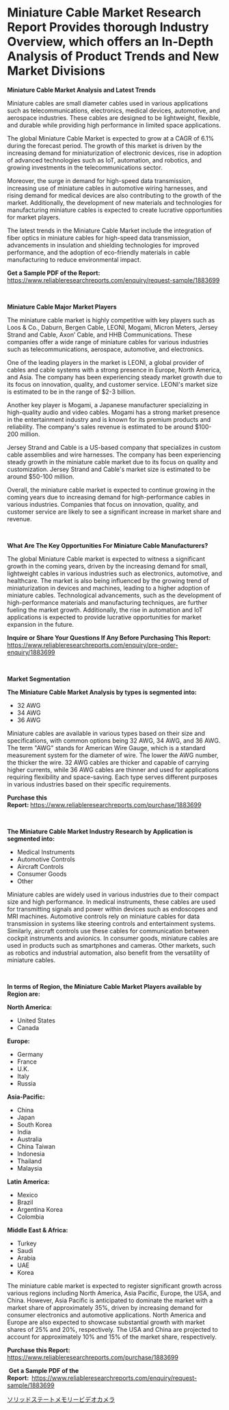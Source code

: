 <p><h1>Miniature Cable Market Research Report Provides thorough Industry Overview, which offers an In-Depth Analysis of Product Trends and New Market Divisions</h1></p><p><strong>Miniature Cable Market Analysis and Latest Trends</strong></p>
<p><p>Miniature cables are small diameter cables used in various applications such as telecommunications, electronics, medical devices, automotive, and aerospace industries. These cables are designed to be lightweight, flexible, and durable while providing high performance in limited space applications.</p><p>The global Miniature Cable Market is expected to grow at a CAGR of 6.1% during the forecast period. The growth of this market is driven by the increasing demand for miniaturization of electronic devices, rise in adoption of advanced technologies such as IoT, automation, and robotics, and growing investments in the telecommunications sector.</p><p>Moreover, the surge in demand for high-speed data transmission, increasing use of miniature cables in automotive wiring harnesses, and rising demand for medical devices are also contributing to the growth of the market. Additionally, the development of new materials and technologies for manufacturing miniature cables is expected to create lucrative opportunities for market players.</p><p>The latest trends in the Miniature Cable Market include the integration of fiber optics in miniature cables for high-speed data transmission, advancements in insulation and shielding technologies for improved performance, and the adoption of eco-friendly materials in cable manufacturing to reduce environmental impact.</p></p>
<p><strong>Get a Sample PDF of the Report:&nbsp;</strong> <a href="https://www.reliableresearchreports.com/enquiry/request-sample/1883699">https://www.reliableresearchreports.com/enquiry/request-sample/1883699</a></p>
<p>&nbsp;</p>
<p><strong>Miniature Cable Major Market Players</strong></p>
<p><p>The miniature cable market is highly competitive with key players such as Loos & Co., Daburn, Bergen Cable, LEONI, Mogami, Micron Meters, Jersey Strand and Cable, Axon’ Cable, and HHB Communications. These companies offer a wide range of miniature cables for various industries such as telecommunications, aerospace, automotive, and electronics.</p><p>One of the leading players in the market is LEONI, a global provider of cables and cable systems with a strong presence in Europe, North America, and Asia. The company has been experiencing steady market growth due to its focus on innovation, quality, and customer service. LEONI's market size is estimated to be in the range of $2-3 billion.</p><p>Another key player is Mogami, a Japanese manufacturer specializing in high-quality audio and video cables. Mogami has a strong market presence in the entertainment industry and is known for its premium products and reliability. The company's sales revenue is estimated to be around $100-200 million.</p><p>Jersey Strand and Cable is a US-based company that specializes in custom cable assemblies and wire harnesses. The company has been experiencing steady growth in the miniature cable market due to its focus on quality and customization. Jersey Strand and Cable's market size is estimated to be around $50-100 million.</p><p>Overall, the miniature cable market is expected to continue growing in the coming years due to increasing demand for high-performance cables in various industries. Companies that focus on innovation, quality, and customer service are likely to see a significant increase in market share and revenue.</p></p>
<p>&nbsp;</p>
<p><strong>What Are The Key Opportunities For Miniature Cable Manufacturers?</strong></p>
<p><p>The global Miniature Cable market is expected to witness a significant growth in the coming years, driven by the increasing demand for small, lightweight cables in various industries such as electronics, automotive, and healthcare. The market is also being influenced by the growing trend of miniaturization in devices and machines, leading to a higher adoption of miniature cables. Technological advancements, such as the development of high-performance materials and manufacturing techniques, are further fueling the market growth. Additionally, the rise in automation and IoT applications is expected to provide lucrative opportunities for market expansion in the future.</p></p>
<p><strong>Inquire or Share Your Questions If Any Before Purchasing This Report:</strong> <a href="https://www.reliableresearchreports.com/enquiry/pre-order-enquiry/1883699">https://www.reliableresearchreports.com/enquiry/pre-order-enquiry/1883699</a></p>
<p>&nbsp;</p>
<p><strong>Market Segmentation</strong></p>
<p><strong>The Miniature Cable Market Analysis by types is segmented into:</strong></p>
<p><ul><li>32 AWG</li><li>34 AWG</li><li>36 AWG</li></ul></p>
<p><p>Miniature cables are available in various types based on their size and specifications, with common options being 32 AWG, 34 AWG, and 36 AWG. The term "AWG" stands for American Wire Gauge, which is a standard measurement system for the diameter of wire. The lower the AWG number, the thicker the wire. 32 AWG cables are thicker and capable of carrying higher currents, while 36 AWG cables are thinner and used for applications requiring flexibility and space-saving. Each type serves different purposes in various industries based on their specific requirements.</p></p>
<p><strong>Purchase this Report:&nbsp;</strong><a href="https://www.reliableresearchreports.com/purchase/1883699">https://www.reliableresearchreports.com/purchase/1883699</a></p>
<p>&nbsp;</p>
<p><strong>The Miniature Cable Market Industry Research by Application is segmented into:</strong></p>
<p><ul><li>Medical Instruments</li><li>Automotive Controls</li><li>Aircraft Controls</li><li>Consumer Goods</li><li>Other</li></ul></p>
<p><p>Miniature cables are widely used in various industries due to their compact size and high performance. In medical instruments, these cables are used for transmitting signals and power within devices such as endoscopes and MRI machines. Automotive controls rely on miniature cables for data transmission in systems like steering controls and entertainment systems. Similarly, aircraft controls use these cables for communication between cockpit instruments and avionics. In consumer goods, miniature cables are used in products such as smartphones and cameras. Other markets, such as robotics and industrial automation, also benefit from the versatility of miniature cables.</p></p>
<p>&nbsp;</p>
<p><strong>In terms of Region, the Miniature Cable Market Players available by Region are:</strong></p>
<p>
    <p> <strong> North America: </strong>
        <ul>
            <li>United States</li>
            <li>Canada</li>
        </ul>
        </p> 
    <p> <strong> Europe: </strong>
        <ul>
            <li>Germany</li>
            <li>France</li>
            <li>U.K.</li>
            <li>Italy</li>
            <li>Russia</li>
        </ul>
        </p> 
    <p> <strong> Asia-Pacific: </strong>
        <ul>
            <li>China</li>
            <li>Japan</li>
            <li>South Korea</li>
            <li>India</li>
            <li>Australia</li>
            <li>China Taiwan</li>
            <li>Indonesia</li>
            <li>Thailand</li>
            <li>Malaysia</li>
        </ul>
        </p> 
    <p> <strong> Latin America: </strong>
        <ul>
            <li>Mexico</li>
            <li>Brazil</li>
            <li>Argentina Korea</li>
            <li>Colombia</li>
        </ul>
        </p> 
    <p> <strong> Middle East & Africa: </strong>
        <ul>
            <li>Turkey</li>
            <li>Saudi</li>
            <li>Arabia</li>
            <li>UAE</li>
            <li>Korea</li>
        </ul>
    </p>
    </p>
<p><p>The miniature cable market is expected to register significant growth across various regions including North America, Asia Pacific, Europe, the USA, and China. However, Asia Pacific is anticipated to dominate the market with a market share of approximately 35%, driven by increasing demand for consumer electronics and automotive applications. North America and Europe are also expected to showcase substantial growth with market shares of 25% and 20%, respectively. The USA and China are projected to account for approximately 10% and 15% of the market share, respectively.</p></p>
<p><strong>Purchase this Report: </strong><a href="https://www.reliableresearchreports.com/purchase/1883699">https://www.reliableresearchreports.com/purchase/1883699</a></p>
<p>&nbsp;<strong>Get a Sample PDF of the Report:&nbsp;&nbsp;</strong><a href="https://www.reliableresearchreports.com/enquiry/request-sample/1883699">https://www.reliableresearchreports.com/enquiry/request-sample/1883699</a></p>
<p><strong></strong></p>
<p><p><a href="https://github.com/ksxzwxabcuynh011/Market-Research-Report-List-1/blob/main/633827716487.md">ソリッドステートメモリービデオカメラ</a></p></p>